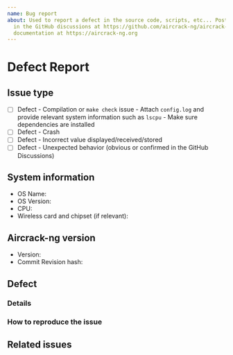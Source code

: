 ```yaml
---
name: Bug report
about: Used to report a defect in the source code, scripts, etc... Post questions
  in the GitHub discussions at https://github.com/aircrack-ng/aircrack-ng/discussions - Read our
  documentation at https://aircrack-ng.org
---
```


<!--
**Bug reports will only be accepted against the current tip of the master git branch. Anything else will be rejected. Questions must be posted in the discussion board at <https://github.com/aircrack-ng/aircrack-ng/discussions>.**

For any security-related issues such as exploits, buffer overflows, and such, refer to our security policy: <https://github.com/aircrack-ng/aircrack-ng/security/policy>

Please read the following before reporting the issue:

- Use the search function to check if the bug you're about to post isn't a duplicate. If an existing bug is open and you have new information, update it. If a bug exists and is closed, reopen it and add useful information to it.
- Unless bugs are linked, one bug per ticket.
- Don't worry about any of the items on the right panel (Assignee, Labels or Milestone), we will take care of them.

The following must be taken to the GitHub Discussions first, as in these cases, it often turns out to be a technique issue or the issue is out of our control:

- Not receiving any packets with airodump-ng or any other tool.
- Can't crack a network.
- Wireless card doesn't work.
- Channel -1.

Make sure to check our documentation at <https://aircrack-ng.org/doku.php> as well as our fairly comprehensive FAQ at <https://aircrack-ng.org/doku.php?id=faq>.

**REMOVE ALL OF THE ABOVE TEXT**
-->

# Defect Report

## Issue type

<!--
Please select from one of the following software defect descriptions. Pick the one that best reflects the issue you are experiencing.
-->

- [ ] Defect - Compilation or `make check` issue - Attach `config.log` and provide relevant system information such as `lscpu` - Make sure dependencies are installed
- [ ] Defect - Crash
- [ ] Defect - Incorrect value displayed/received/stored
- [ ] Defect - Unexpected behavior (obvious or confirmed in the GitHub Discussions)

## System information

- OS Name:
- OS Version:
- CPU:
- Wireless card and chipset (if relevant):

## Aircrack-ng version

- Version:
- Commit Revision hash:

## Defect

### Details

<!--
Summarize the issue in a paragraph or two.
-->

### How to reproduce the issue

<!--
A clear and concise list of steps describing how to reproduce the issue, relevant commands and errors/outputs. Such as: What command(s) did you run? What was displayed/happened? What did you expect to happen or be displayed?

Do not use pastebin-type links as they expire, rendering the bug report unactionable. Avoid using images whenever possible. If the content (output or error) is text and can be copy/pasted, enclose it with backticks for readability. If it is large, put it in a file and attach it to the ticket.

GitHub markdown guide: https://guides.github.com/features/mastering-markdown/

Last, but not least, if you aren't familiar with bug reporting, [this](https://www.chiark.greenend.org.uk/~sgtatham/bugs.html) is an excellent read to help you describe bugs accurately.
-->

## Related issues

<!--
Link to any related issue from within the project or outside. Such as GitHub, other bug trackers, relevant forum post, relevant documentation.
-->
